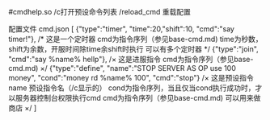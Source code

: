 #cmdhelp.so
/c打开预设命令列表
/reload_cmd 重载配置

配置文件 cmd.json
[
{"type":"timer",
"time":20,"shift":10,
"cmd":"say timer!"},
/*
这是一个定时器
cmd为指令序列（参见base-cmd.md)
time为秒数，shift为余数，开服时间除time余shift时执行
可以有多个定时器
*/
{"type":"join",
"cmd":"say %name% hellp"},
/×
这是进服指令
cmd为指令序列（参见base-cmd.md)
×/
{"type":"define",
"name":"STOP SERVER AS OP use 100 money",
"cond":"money rd %name% 100",
"cmd":"stop"}
/×
这是预设指令
name 预设指令名（/c显示的）
cond为指令序列，当且仅当cond执行成功时，才以服务器控制台权限执行cmd
cmd为指令序列（参见base-cmd.md)
可以用来做商店
×/
]

